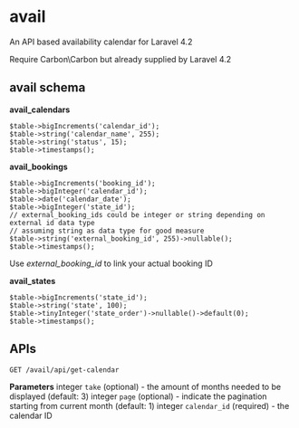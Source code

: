 # avail
An API based availability calendar for Laravel 4.2

Require Carbon\Carbon but already supplied by Laravel 4.2

## avail schema
**__avail_calendars__**
```
$table->bigIncrements('calendar_id');
$table->string('calendar_name', 255);
$table->string('status', 15);
$table->timestamps();
```

**__avail_bookings__**
```
$table->bigIncrements('booking_id');
$table->bigInteger('calendar_id');
$table->date('calendar_date');
$table->bigInteger('state_id');
// external_booking_ids could be integer or string depending on external id data type
// assuming string as data type for good measure
$table->string('external_booking_id', 255)->nullable();
$table->timestamps();
```
Use *external_booking_id* to link your actual booking ID

**__avail_states__**
```
$table->bigIncrements('state_id');
$table->string('state', 100);
$table->tinyInteger('state_order')->nullable()->default(0);
$table->timestamps();
```

## APIs
`GET /avail/api/get-calendar`

**Parameters**
integer    `take`         (optional)    - the amount of months needed to be displayed (default: 3)
integer    `page`         (optional)    - indicate the pagination starting from current month (default: 1)
integer    `calendar_id`  (required)    - the calendar ID

